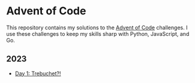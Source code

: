 # Advent of Code

This repository contains my solutions to the [Advent of Code](https://adventofcode.com/) challenges. I use these challenges to keep my skills sharp with Python, JavaScript, and Go.

## 2023

- [Day 1: Trebuchet?!](2023/day1)
